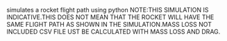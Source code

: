 simulates a rocket flight path using python
NOTE:THIS SIMULATION IS INDICATIVE.THIS DOES NOT MEAN THAT THE ROCKET WILL HAVE THE SAME FLIGHT PATH AS SHOWN IN THE SIMULATION.MASS LOSS NOT INCLUDED CSV FILE UST BE CALCULATED WITH MASS LOSS AND DRAG.

